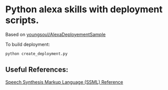 # Python alexa skills with deployment scripts.

Based on [youngsoul/AlexaDeployementSample](https://github.com/youngsoul/AlexaDeploymentSample)

To build deployment:
```bash
python create_deployment.py
```

## Useful References:

[Speech Synthesis Markup Language (SSML) Reference](https://developer.amazon.com/public/solutions/alexa/alexa-skills-kit/docs/speech-synthesis-markup-language-ssml-reference)